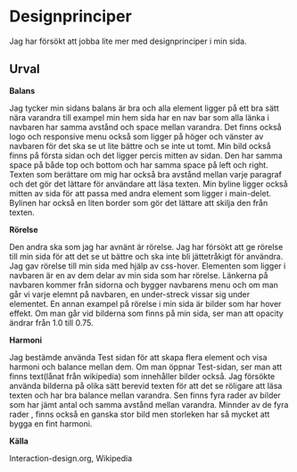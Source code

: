 ---
---

Designprinciper
=======================

Jag har försökt att jobba lite mer med designprinciper i min sida.

Urval
-----------------------

**Balans**


Jag tycker min sidans balans är bra och alla element ligger på ett bra sätt nära varandra till exampel min hem sida har en nav bar som alla länka i navbaren har samma avstånd och space mellan varandra. Det finns också logo och responsive menu också som ligger på höger och vänster av navbaren för det ska se ut lite bättre och se inte ut tomt.
Min bild också finns på första sidan och det ligger percis mitten av sidan. Den har samma space på både top och bottom och har samma space på left och right. Texten som berättare om mig har också bra avstånd mellan varje paragraf och det gör det lättare för användare att läsa texten.
Min byline ligger också mitten av sida för att passa med andra element som ligger i main-delet. Bylinen har också en liten border som gör det lättare att skilja den från texten.

**Rörelse**


Den andra ska som jag har avnänt är rörelse. Jag har försökt att ge rörelse till min sida för att det se ut bättre och ska inte bli jättetråkigt för användra. Jag gav rörelse till min sida med hjälp av css-hover. Elementen som ligger i navbaren är en av dem delar av min sida som har rörelse. Länkerna på navbaren kommer från sidorna och bygger navbarens menu och om man går vi varje elemnt på navbaren,  en under-streck vissar sig under elementet. En annan exampel på rörelse i min sida är bilder som har hover effekt. Om man går vid bilderna som finns på min sida, ser man att opacity ändrar från 1.0 till 0.75.

**Harmoni**


Jag bestämde använda Test sidan för att skapa flera element och visa harmoni och balance mellan dem. Om man öppnar Test-sidan, ser man att finns text(lånat från wikipedia) som innehåller bilder också. Jag försökte använda bilderna på olika sätt berevid texten för att det se röligare att läsa texten och har bra balance mellan varandra. Sen finns fyra rader av bilder som har jämt antal och samma avstånd mellan varandra. Minnder av de fyra rader , finns också en ganska stor bild men storleken har så mycket att bygga en fint harmoni.

**Källa**


Interaction-design.org, Wikipedia